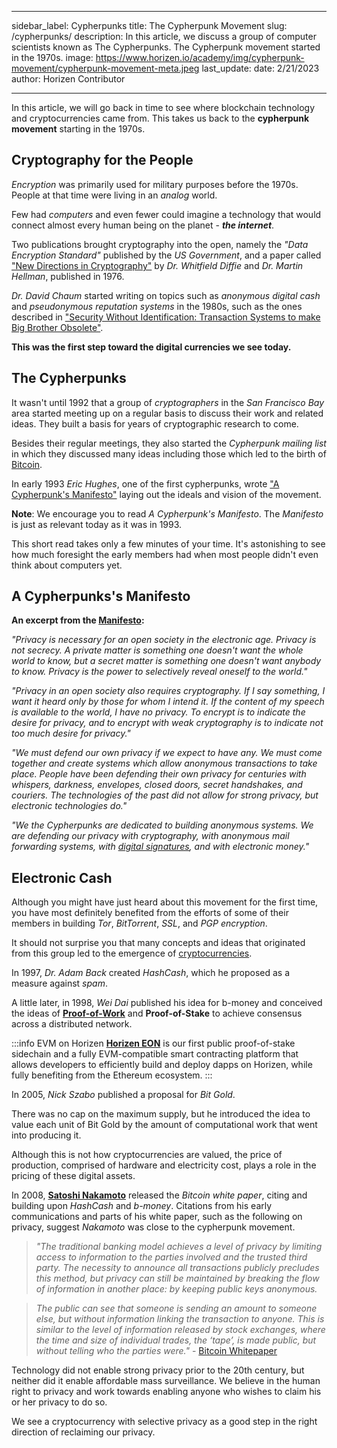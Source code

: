 ﻿---

sidebar_label: Cypherpunks
title: The Cypherpunk Movement
slug: /cypherpunks/
description: In this article, we discuss a group of computer scientists known as The Cypherpunks. The Cypherpunk movement started in the 1970s.
image: https://www.horizen.io/academy/img/cypherpunk-movement/cypherpunk-movement-meta.jpeg
last_update:
  date: 2/21/2023
  author: Horizen Contributor

---

In this article, we will go back in time to see where blockchain technology and cryptocurrencies came from. This takes us back to the **cypherpunk movement** starting in the 1970s.

## Cryptography for the People

_Encryption_ was primarily used for military purposes before the 1970s. People at that time were living in an _analog_ world. 

Few had _computers_ and even fewer could imagine a technology that would connect almost every human being on the planet - **_the internet_**.

Two publications brought cryptography into the open, namely the _"Data Encryption Standard"_ published by the _US Government_, and a paper called ["New Directions in Cryptography"](https://ee.stanford.edu/~hellman/publications/24.pdf) by _Dr. Whitfield Diffie_ and _Dr. Martin Hellman_, published in 1976.

_Dr. David Chaum_ started writing on topics such as _anonymous digital cash_ and _pseudonymous reputation systems_ in the 1980s, such as the ones described in ["Security Without Identification: Transaction Systems to make Big Brother Obsolete"](https://chaum.com/security-without-identification/).

**This was the first step toward the digital currencies we see today.**

## The Cypherpunks

It wasn't until 1992 that a group of _cryptographers_ in the _San Francisco Bay_ area started meeting up on a regular basis to discuss their work and related ideas. They built a basis for years of cryptographic research to come. 

Besides their regular meetings, they also started the _Cypherpunk mailing list_ in which they discussed many ideas including those which led to the birth of [Bitcoin](cryptocurrency/bitcoin-glossary.md). 

In early 1993 _Eric Hughes_, one of the first cypherpunks, wrote ["A Cypherpunk's Manifesto"](https://www.activism.net/cypherpunk/manifesto.html) laying out the ideals and vision of the movement.

**Note**: We encourage you to read _A Cypherpunk's Manifesto_. The _Manifesto_ is just as relevant today as it was in 1993. 

This short read takes only a few minutes of your time. It's astonishing to see how much foresight the early members had when most people didn't even think about computers yet.

## A Cypherpunks's Manifesto

**An excerpt from the [Manifesto](https://www.activism.net/cypherpunk/manifesto.html):**

_"Privacy is necessary for an open society in the electronic age. Privacy is not secrecy. A private matter is something one doesn't want the whole world to know, but a secret matter is something one doesn't want anybody to know. Privacy is the power to selectively reveal oneself to the world."_

_"Privacy in an open society also requires cryptography. If I say something, I want it heard only by those for whom I intend it. If the content of my speech is available to the world, I have no privacy. To encrypt is to indicate the desire for privacy, and to encrypt with weak cryptography is to indicate not too much desire for privacy."_

_"We must defend our own privacy if we expect to have any. We must come together and create systems which allow anonymous transactions to take place. People have been defending their own privacy for centuries with whispers, darkness, envelopes, closed doors, secret handshakes, and couriers. The technologies of the past did not allow for strong privacy, but electronic technologies do."_

_"We the Cypherpunks are dedicated to building anonymous systems. We are defending our privacy with cryptography, with anonymous mail forwarding systems, with [digital signatures](cryptography/digital-signatures.md), and with electronic money."_

## Electronic Cash

Although you might have just heard about this movement for the first time, you have most definitely benefited from the efforts of some of their members in building _Tor_, _BitTorrent_, _SSL_, and _PGP encryption_. 

It should not surprise you that many concepts and ideas that originated from this group led to the emergence of [cryptocurrencies](cryptocurrency/cryptocurrency.md).

In 1997, _Dr. Adam Back_ created _HashCash_, which he proposed as a measure against _spam_. 

A little later, in 1998, _Wei Dai_ published his idea for b-money and conceived the ideas of **[Proof-of-Work](consensus/proof-of-work-pow.md)** and **Proof-of-Stake** to achieve consensus across a distributed network. 

:::info EVM on Horizen
[**Horizen EON**](https://eon.horizen.io/) is our first public proof-of-stake sidechain and a fully EVM-compatible smart contracting platform that allows developers to efficiently build and deploy dapps on Horizen, while fully benefiting from the Ethereum ecosystem.
:::

In 2005, _Nick Szabo_ published a proposal for _Bit Gold_. 

There was no cap on the maximum supply, but he introduced the idea to value each unit of Bit Gold by the amount of computational work that went into producing it. 

Although this is not how cryptocurrencies are valued, the price of production, comprised of hardware and electricity cost, plays a role in the pricing of these digital assets.

In 2008, [**Satoshi Nakamoto**](fundamentals/satoshi-nakamoto.md) released the _Bitcoin white paper_, citing and building upon _HashCash_ and _b-money_. Citations from his early communications and parts of his white paper, such as the following on privacy, suggest _Nakamoto_ was close to the cypherpunk movement.

>_"The traditional banking model achieves a level of privacy by limiting access to information to the parties involved and the trusted third party. The necessity to announce all transactions publicly precludes this method, but privacy can still be maintained by breaking the flow of information in another place: by keeping public keys anonymous._ 

>_The public can see that someone is sending an amount to someone else, but without information linking the transaction to anyone. This is similar to the level of information released by stock exchanges, where the time and size of individual trades, the ‘tape’, is made public, but without telling who the parties were."_ - [Bitcoin Whitepaper](https://nakamotoinstitute.org/bitcoin/)

Technology did not enable strong privacy prior to the 20th century, but neither did it enable affordable mass surveillance. We believe in the human right to privacy and work towards enabling anyone who wishes to claim his or her privacy to do so. 

We see a cryptocurrency with selective privacy as a good step in the right direction of reclaiming our privacy.
